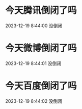 # 今天腾讯倒闭了吗

2023-12-19 8:44:00 没倒闭

# 今天微博倒闭了吗

2023-12-19 8:44:01 没倒闭

# 今天百度倒闭了吗

2023-12-19 8:44:02 没倒闭

